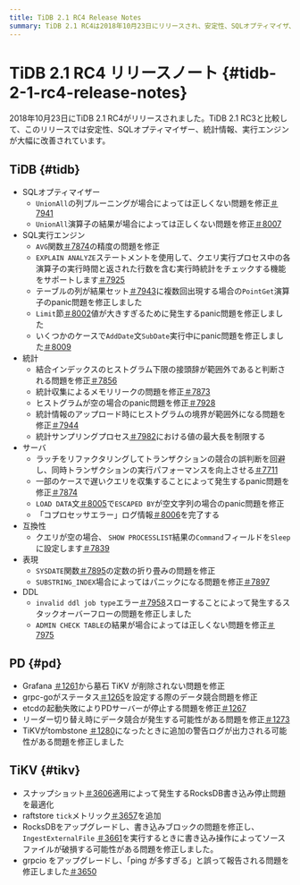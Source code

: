 ```yaml
---
title: TiDB 2.1 RC4 Release Notes
summary: TiDB 2.1 RC4は2018年10月23日にリリースされ、安定性、SQLオプティマイザ、統計情報、実行エンジンが改善されました。SQLオプティマイザ、実行エンジン、統計、サーバー、互換性、式、DDLに関する問題が修正されました。PDでは、tombstone TiKV、データ競合、PDサーバーのスタック、リーダー切り替えに関する問題が修正されました。TiKVでは、RocksDBの書き込みストール問題が最適化され、raftstoreのティックメトリクスが追加され、RocksDBとgrpcioがアップグレードされました。
---
```


# TiDB 2.1 RC4 リリースノート {#tidb-2-1-rc4-release-notes}

2018年10月23日にTiDB 2.1 RC4がリリースされました。TiDB 2.1 RC3と比較して、このリリースでは安定性、SQLオプティマイザー、統計情報、実行エンジンが大幅に改善されています。

## TiDB {#tidb}

-   SQLオプティマイザー
    -   `UnionAll`の列プルーニングが場合によっては正しくない問題を修正[＃7941](https://github.com/pingcap/tidb/pull/7941)
    -   `UnionAll`演算子の結果が場合によっては正しくない問題を修正[＃8007](https://github.com/pingcap/tidb/pull/8007)
-   SQL実行エンジン
    -   `AVG`関数[＃7874](https://github.com/pingcap/tidb/pull/7874)の精度の問題を修正
    -   `EXPLAIN ANALYZE`ステートメントを使用して、クエリ実行プロセス中の各演算子の実行時間と返された行数を含む実行時統計をチェックする機能をサポートします[＃7925](https://github.com/pingcap/tidb/pull/7925)
    -   テーブルの列が結果セット[＃7943](https://github.com/pingcap/tidb/pull/7943)に複数回出現する場合の`PointGet`演算子のpanic問題を修正しました
    -   `Limit`節[＃8002](https://github.com/pingcap/tidb/pull/8002)値が大きすぎるために発生するpanic問題を修正しました
    -   いくつかのケースで`AddDate`文`SubDate`実行中にpanic問題を修正しました[＃8009](https://github.com/pingcap/tidb/pull/8009)
-   統計
    -   結合インデックスのヒストグラム下限の接頭辞が範囲外であると判断される問題を修正[＃7856](https://github.com/pingcap/tidb/pull/7856)
    -   統計収集によるメモリリークの問題を修正[＃7873](https://github.com/pingcap/tidb/pull/7873)
    -   ヒストグラムが空の場合のpanic問題を修正[＃7928](https://github.com/pingcap/tidb/pull/7928)
    -   統計情報のアップロード時にヒストグラムの境界が範囲外になる問題を修正[＃7944](https://github.com/pingcap/tidb/pull/7944)
    -   統計サンプリングプロセス[＃7982](https://github.com/pingcap/tidb/pull/7982)における値の最大長を制限する
-   サーバ
    -   ラッチをリファクタリングしてトランザクションの競合の誤判断を回避し、同時トランザクションの実行パフォーマンスを向上させる[＃7711](https://github.com/pingcap/tidb/pull/7711)
    -   一部のケースで遅いクエリを収集することによって発生するpanic問題を修正[＃7874](https://github.com/pingcap/tidb/pull/7847)
    -   `LOAD DATA`文[＃8005](https://github.com/pingcap/tidb/pull/8005)で`ESCAPED BY`が空文字列の場合のpanic問題を修正
    -   「コプロセッサエラー」ログ情報[＃8006](https://github.com/pingcap/tidb/pull/8006)を完了する
-   互換性
    -   クエリが空の場合、 `SHOW PROCESSLIST`結果の`Command`フィールドを`Sleep`に設定します[＃7839](https://github.com/pingcap/tidb/pull/7839)
-   表現
    -   `SYSDATE`関数[＃7895](https://github.com/pingcap/tidb/pull/7895)の定数の折り畳みの問題を修正
    -   `SUBSTRING_INDEX`場合によってはパニックになる問題を修正[＃7897](https://github.com/pingcap/tidb/pull/7897)
-   DDL
    -   `invalid ddl job type`エラー[＃7958](https://github.com/pingcap/tidb/pull/7958)スローすることによって発生するスタックオーバーフローの問題を修正しました
    -   `ADMIN CHECK TABLE`の結果が場合によっては正しくない問題を修正[＃7975](https://github.com/pingcap/tidb/pull/7975)

## PD {#pd}

-   Grafana [＃1261](https://github.com/pingcap/pd/pull/1261)から墓石 TiKV が削除されない問題を修正
-   grpc-goがステータス[＃1265](https://github.com/pingcap/pd/pull/1265)を設定する際のデータ競合問題を修正
-   etcdの起動失敗によりPDサーバーが停止する問題を修正[＃1267](https://github.com/pingcap/pd/pull/1267)
-   リーダー切り替え時にデータ競合が発生する可能性がある問題を修正[＃1273](https://github.com/pingcap/pd/pull/1273)
-   TiKVがtombstone [＃1280](https://github.com/pingcap/pd/pull/1273)になったときに追加の警告ログが出力される可能性がある問題を修正しました

## TiKV {#tikv}

-   スナップショット[＃3606](https://github.com/tikv/tikv/pull/3606)適用によって発生するRocksDB書き込み停止問題を最適化
-   raftstore `tick`メトリック[＃3657](https://github.com/tikv/tikv/pull/3657)を追加
-   RocksDBをアップグレードし、書き込みブロックの問題を修正し、 `IngestExternalFile` [＃3661](https://github.com/tikv/tikv/pull/3661)を実行するときに書き込み操作によってソースファイルが破損する可能性がある問題を修正しました。
-   grpcio をアップグレードし、「ping が多すぎる」と誤って報告される問題を修正しました[＃3650](https://github.com/tikv/tikv/pull/3650)
